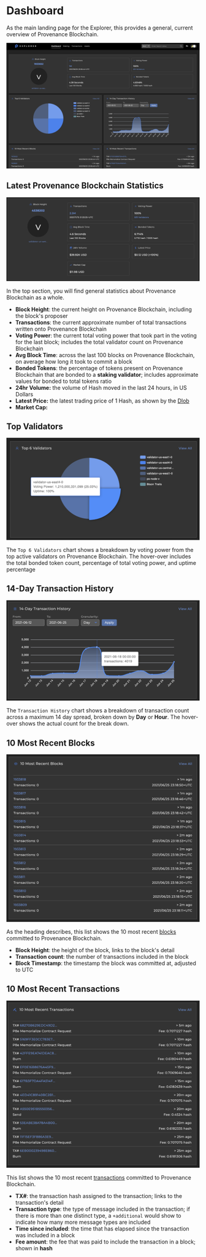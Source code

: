 # Dashboard

As the main landing page for the Explorer, this provides a general, current overview of Provenance Blockchain.

![The Explorer dashboard overview](../../../../.gitbook/assets/screen-shot-2021-06-25-at-5.08.22-pm.png)

## Latest Provenance Blockchain Statistics

![General statistics about Provenance Blockchain as a chain](<../../../../.gitbook/assets/Screen Shot 2021-11-15 at 2.33.53 PM.png>)

In the top section, you will find general statistics about Provenance Blockchain as a whole.

* **Block Height**: the current height on Provenance Blockchain, including the block's proposer
* **Transactions**: the current approximate number of total transactions written onto Provenance Blockchain
* **Voting Power**: the current total voting power that took part in the voting for the last block; includes the total validator count on Provenance Blockchain
* **Avg Block Time**: across the last 100 blocks on Provenance Blockchain, on average how long it took to commit a block
* **Bonded Tokens**: the percentage of tokens present on Provenance Blockchain that are bonded to a **staking validator**; includes approximate values for bonded to total tokens ratio
* **24hr Volume:** the volume of Hash moved in the last 24 hours, in US Dollars
* **Latest Price:** the latest trading price of 1 Hash, as shown by the [Dlob](https://www.dlob.io/)
* **Market Cap:**&#x20;

## Top Validators

![](../../../../.gitbook/assets/screen-shot-2021-06-25-at-5.22.53-pm.png)

The `Top 6 Validators` chart shows a breakdown by voting power from the top active validators on Provenance Blockchain. The hover-over includes the total bonded token count, percentage of total voting power, and uptime percentage

## 14-Day Transaction History

![](../../../../.gitbook/assets/screen-shot-2021-06-25-at-5.23.15-pm.png)

The `Transaction History` chart shows a breakdown of transaction count across a maximum 14 day spread, broken down by **Day** or **Hour**. The hover-over shows the actual count for the break down.

## 10 Most Recent Blocks

![](../../../../.gitbook/assets/screen-shot-2021-06-25-at-5.20.37-pm.png)

As the heading describes, this list shows the 10 most recent [blocks](blocks.md) committed to Provenance Blockchain.

* **Block Height**: the height of the block, links to the block's detail
* **Transaction count**: the number of transactions included in the block
* **Block Timestamp**: the timestamp the block was committed at, adjusted to UTC

## 10 Most Recent Transactions

![](../../../../.gitbook/assets/screen-shot-2021-06-25-at-5.20.54-pm.png)

This list shows the 10 most recent [transactions](../transactions.md) committed to Provenance Blockchain.

* **TX#**: the transaction hash assigned to the transaction; links to the transaction's detail
* **Transaction type**: the type of message included in the transaction; if there is more than one distinct type, a `+additional` would show to indicate how many more message types are included
* **Time since included**: the time that has elapsed since the transaction was included in a block
* **Fee amount**: the fee that was paid to include the transaction in a block; shown in **hash**
